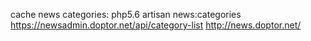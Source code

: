 

cache news categories: php5.6 artisan news:categories https://newsadmin.doptor.net/api/category-list http://news.doptor.net/